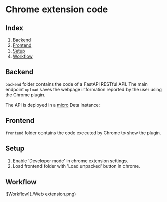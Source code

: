 # Chrome extension code

## Index

1. [Backend](#backend)
2. [Frontend](#frontend)
3. [Setup](#setup)
4. [Workflow](#workflow)

## Backend

`backend` folder contains the code of a FastAPI RESTful API. The main endpoint `upload` saves the webpage information reported by the user using the Chrome plugin.

The API is deployed in a [micro](https://docs.deta.sh/docs/micros/about) Deta instance: 

## Frontend

`frontend` folder contains the code executed by Chrome to show the plugin.

## Setup

1. Enable 'Developer mode' in chrome extension settings.
2. Load frontend folder with 'Load unpacked' button in chrome.

## Workflow

![Workflow](./Web extension.png)
